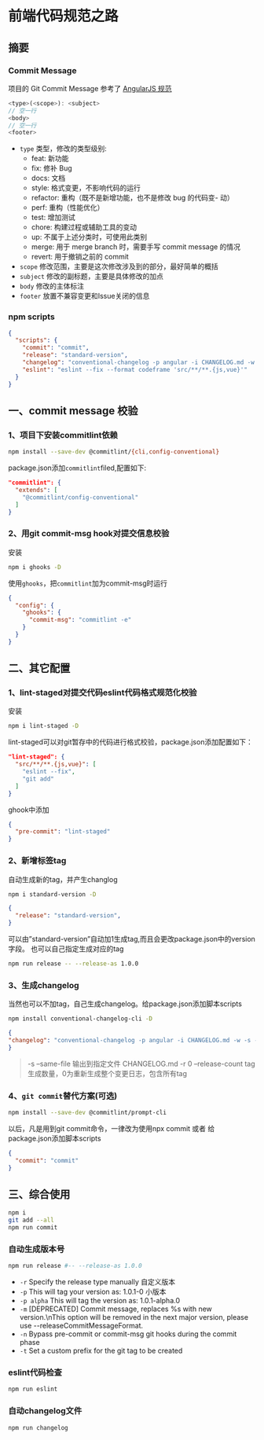 # 前端代码规范之路

## 摘要

### Commit Message

项目的 Git Commit Message 参考了 [AngularJS 规范](https://links.jianshu.com/go?to=https%3A%2F%2Fdocs.google.com%2Fdocument%2Fd%2F1QrDFcIiPjSLDn3EL15IJygNPiHORgU1_OOAqWjiDU5Y)

```js
<type>(<scope>): <subject>
// 空一行
<body>
// 空一行
<footer>
```

- `type` 类型，修改的类型级别:
  - feat: 新功能
  - fix: 修补 Bug
  - docs: 文档
  - style: 格式变更，不影响代码的运行
  - refactor: 重构（既不是新增功能，也不是修改 bug 的代码变- 动）
  - perf: 重构（性能优化）
  - test: 增加测试
  - chore: 构建过程或辅助工具的变动
  - up: 不属于上述分类时，可使用此类别
  - merge: 用于 merge branch 时，需要手写 commit message 的情况
  - revert: 用于撤销之前的 commit
- `scope` 修改范围，主要是这次修改涉及到的部分，最好简单的概括
- `subject` 修改的副标题，主要是具体修改的加点
- `body` 修改的主体标注
- `footer` 放置不兼容变更和Issue关闭的信息

### npm scripts

```json
{
  "scripts": {
    "commit": "commit",
    "release": "standard-version",
    "changelog": "conventional-changelog -p angular -i CHANGELOG.md -w -s -r 0",
    "eslint": "eslint --fix --format codeframe 'src/**/**.{js,vue}'"
  }
}
```

## 一、commit message 校验

### 1、项目下安装commitlint依赖

```bash
npm install --save-dev @commitlint/{cli,config-conventional}
```

package.json添加`commitlint`filed,配置如下:

```json
"commitlint": {
  "extends": [
    "@commitlint/config-conventional"
  ]
}
```

### 2、用git commit-msg hook对提交信息校验

安装

```bash
npm i ghooks -D
```

使用`ghooks`，把`commitlint`加为commit-msg时运行

```json
{
  "config": {
    "ghooks": {
      "commit-msg": "commitlint -e"
    }
  }
}
```

## 二、其它配置

### 1、lint-staged对提交代码eslint代码格式规范化校验

安装

```bash
npm i lint-staged -D
```

lint-staged可以对git暂存中的代码进行格式校验，package.json添加配置如下：

```json
"lint-staged": {
  "src/**/**.{js,vue}": [
    "eslint --fix",
    "git add"
  ]
}
```

ghook中添加

```json
{
  "pre-commit": "lint-staged"
}
```

### 2、新增标签tag

自动生成新的tag，并产生changlog

```bash
npm i standard-version -D
```

```json
{
  "release": "standard-version",
}
```

可以由”standard-version”自动加1生成tag,而且会更改package.json中的version字段。 也可以自己指定生成对应的tag

```bash
npm run release -- --release-as 1.0.0
```

### 3、生成changelog

当然也可以不加tag，自己生成changelog。给package.json添加脚本scripts

```bash
npm install conventional-changelog-cli -D
```

```json
{
"changelog": "conventional-changelog -p angular -i CHANGELOG.md -w -s -r 0"
}
```

> -s –same-file 输出到指定文件 CHANGELOG.md -r 0 –release-count tag生成数量，0为重新生成整个变更日志，包含所有tag

### 4、`git commit`替代方案(可选)

```bash
npm install --save-dev @commitlint/prompt-cli
```

以后，凡是用到git commit命令，一律改为使用npx commit 或者 给package.json添加脚本scripts

```json
{
  "commit": "commit"
}
```

## 三、综合使用

```bash
npm i
git add --all
npm run commit
```

### 自动生成版本号

```bash
npm run release #-- --release-as 1.0.0
```

- `-r` Specify the release type manually 自定义版本
- `-p` This will tag your version as: 1.0.1-0 小版本
- `-p alpha` This will tag the version as: 1.0.1-alpha.0
- `-m` [DEPRECATED] Commit message, replaces %s with new version.\nThis option will be removed in the next major version, please use --releaseCommitMessageFormat.
- `-n` Bypass pre-commit or commit-msg git hooks during the commit phase
- `-t` Set a custom prefix for the git tag to be created

### eslint代码检查

```bash
npm run eslint
```

### 自动changelog文件

```bash
npm run changelog
```
